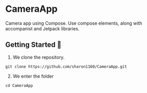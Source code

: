 # CameraApp

Camera app using Compose. Use compose elements, along with accompanist and Jetpack libraries.

## Getting Started :rocket:

1. We clone the repository.

```
git clone https://github.com/sharon1160/CameraApp.git
```

2. We enter the folder
```
cd CameraApp
```


